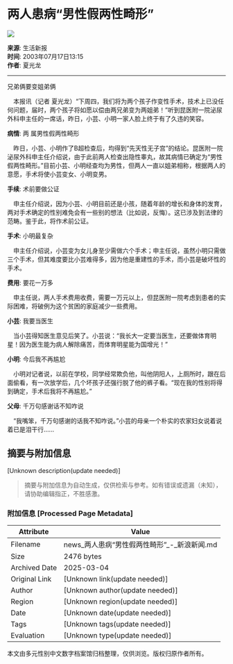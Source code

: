 # 两人患病“男性假两性畸形”

![](//beacon.sina.com.cn/a.gif?noScript)

**来源**: 生活新报  
**时间**: 2003年07月17日13:15  
**作者**: 夏光龙  

---

兄弟俩要变姐弟俩

　本报讯（记者 夏光龙）“下周四，我们将为两个孩子作变性手术，技术上已没任何问题，届时，两个孩子将如愿以偿由两兄弟变为两姐弟！”听到昆医附一院泌尿外科申主任的一席话，昨日，小芸、小明一家人脸上终于有了久违的笑容。

**病情**: 两 属男性假两性畸形

　昨日，小芸、小明作了B超检查后，均得到“先天性无子宫”的结论。昆医附一院泌尿外科申主任介绍说，由于此前两人检查出隐性睾丸，故其病情已确定为“男性假两性畸形。”目前小芸、小明经查均为男性，但两人一直以姐弟相称，根据两人的意愿，手术将使小芸变女、小明变男。

**手续**: 术前要做公证

　申主任介绍说，因为小芸、小明目前还是小孩，随着年龄的增长和身体的发育，两对手术确定的性别难免会有一些别的想法（比如说，反悔）。这已涉及到法律的范畴。鉴于此，将作术前公证。 

**手术**: 小明最复杂

　申主任介绍说，小芸变为女儿身至少需做六个手术；申主任说，虽然小明只需做三个手术，但其难度要比小芸难得多，因为他是重建性的手术，而小芸是破坏性的手术。

**费用**: 要花一万多

　申主任说，两人手术费用收费，需要一万元以上，但昆医附一院考虑到患者的实际困难，将破例为这个贫困的家庭减少一些费用。

**小芸**: 我要当医生

　当小芸得知医生意见后笑了。小芸说：“我长大一定要当医生，还要做体育明星！因为医生能为病人解除痛苦，而体育明星能为国增光！”

**小明**: 今后我不再尴尬

　小明对记者说，以前在学校，同学经常欺负他，叫他阴阳人，上厕所时，跟在后面偷看，有一次放学后，几个坏孩子还强行脱了他的裤子看。“现在我的性别将得到确定，手术后我将不再尴尬。”

**父母**: 千万句感谢话不知咋说

　“我嘴笨，千万句感谢的话我不知咋说。”小芸的母亲一个朴实的农家妇女说着说着已是泪干行……
<!-- tcd_original_link http://news.sina.com.cn/s/2003-07-17/13151362227.html -->


## 摘要与附加信息

<!-- tcd_abstract -->
[Unknown description(update needed)]
<!-- tcd_abstract_end -->

> 摘要与附加信息为自动生成，仅供检索与参考。如有错误或遗漏（未知），请协助编辑指正，不胜感激。

### 附加信息 [Processed Page Metadata]

| Attribute       | Value                                  |
|-----------------|----------------------------------------|
| Filename        | news_两人患病“男性假两性畸形”_-_新浪新闻.md                             |
| Size            | 2476 bytes                           |
| Archived Date   | 2025-03-04                             |
| Original Link   | [Unknown link(update needed)]                       |
| Author          | [Unknown author(update needed)]                               |
| Region          | [Unknown region(update needed)]                               |
| Date            | [Unknown date(update needed)]                                 |
| Tags            | [Unknown tags(update needed)]                                 |
| Evaluation            | [Unknown type(update needed)]                                 |
<!-- tcd_table_end -->

本文由多元性别中文数字档案馆归档整理，仅供浏览。版权归原作者所有。
